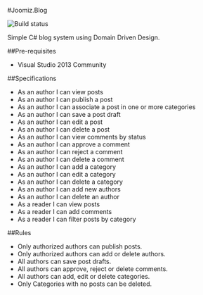 #Joomiz.Blog

![Build status](https://ci.appveyor.com/api/projects/status/mmx3ro53hhlvxiuq?svg=true)


Simple C# blog system using Domain Driven Design.

##Pre-requisites

- Visual Studio 2013 Community

##Specifications

- As an author I can view posts
- As an author I can publish a post
- As an author I can associate a post in one or more categories
- As an author I can save a post draft
- As an author I can edit a post
- As an author I can delete a post
- As an author I can view comments by status
- As an author I can approve a comment
- As an author I can reject a comment
- As an author I can delete a comment
- As an author I can add a category
- As an author I can edit a category
- As an author I can delete a category
- As an author I can add new authors
- As an author I can delete an author
- As a reader I can view posts
- As a reader I can add comments
- As a reader I can filter posts by category
 
##Rules

- Only authorized authors can publish posts.
- Only authorized authors can add or delete authors.
- All authors can save post drafts.
- All authors can approve, reject or delete comments.
- All authors can add, edit or delete categories.
- Only Categories with no posts can be deleted.
